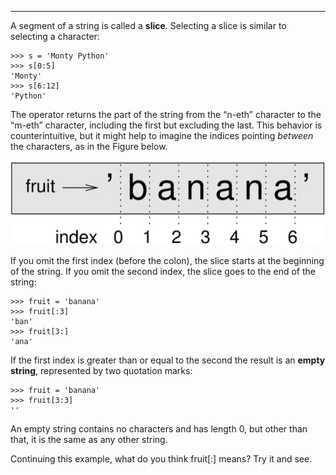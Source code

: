 -------------

A segment of a string is called a <span>**slice**</span>. Selecting a slice is similar to selecting a character:

    >>> s = 'Monty Python'
    >>> s[0:5]
    'Monty'
    >>> s[6:12]
    'Python'

The operator returns the part of the string from the “n-eth” character to the “m-eth” character, including the first but excluding the last. This behavior is counterintuitive, but it might help to imagine the indices pointing <span>*between*</span> the characters, as in the Figure below.

![image](/.guides/img/banana.jpg)



If you omit the first index (before the colon), the slice starts at the beginning of the string. If you omit the second index, the slice goes to the end of the string:

    >>> fruit = 'banana'
    >>> fruit[:3]
    'ban'
    >>> fruit[3:]
    'ana'

If the first index is greater than or equal to the second the result is an <span>**empty string**</span>, represented by two quotation marks:

    >>> fruit = 'banana'
    >>> fruit[3:3]
    ''

An empty string contains no characters and has length 0, but other than that, it is the same as any other string.

Continuing this example, what do you think <span>fruit[:]</span> means? Try it and see.

